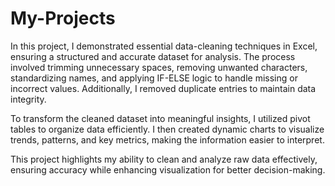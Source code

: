 # My-Projects
In this project, I demonstrated essential data-cleaning techniques in Excel, ensuring a structured and accurate dataset for analysis. The process involved trimming unnecessary spaces, removing unwanted characters, standardizing names, and applying IF-ELSE logic to handle missing or incorrect values. Additionally, I removed duplicate entries to maintain data integrity.

To transform the cleaned dataset into meaningful insights, I utilized pivot tables to organize data efficiently. I then created dynamic charts to visualize trends, patterns, and key metrics, making the information easier to interpret.

This project highlights my ability to clean and analyze raw data effectively, ensuring accuracy while enhancing visualization for better decision-making.
